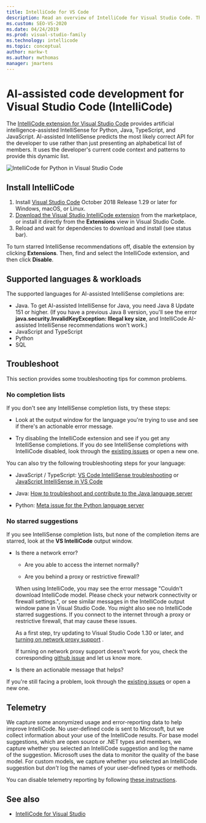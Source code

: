 ```yaml
---
title: IntelliCode for VS Code
description: Read an overview of IntelliCode for Visual Studio Code. The IntelliCode extension provides AI-assisted IntelliSense for Python, Java, TypeScript, and JavaScript.
ms.custom: SEO-VS-2020
ms.date: 04/24/2019
ms.prod: visual-studio-family
ms.technology: intellicode
ms.topic: conceptual
author: markw-t
ms.author: mwthomas
manager: jmartens
---
```

# AI-assisted code development for Visual Studio Code (IntelliCode)

The [IntelliCode extension for Visual Studio Code](https://marketplace.visualstudio.com/items?itemName=VisualStudioExptTeam.vscodeintellicode) provides artificial intelligence-assisted IntelliSense for Python, Java, TypeScript, and JavaScript. AI-assisted IntelliSense predicts the most likely correct API for the developer to use rather than just presenting an alphabetical list of members. It uses the developer's current code context and patterns to provide this dynamic list.

![IntelliCode for Python in Visual Studio Code](media/python-intellicode.gif)


## Install IntelliCode

1. Install [Visual Studio Code](https://code.visualstudio.com/) October 2018 Release 1.29 or later for Windows, macOS, or Linux.
2. [Download the Visual Studio IntelliCode extension](https://marketplace.visualstudio.com/items?itemName=VisualStudioExptTeam.vscodeintellicode) from the marketplace, or install it directly from the **Extensions** view in Visual Studio Code.
3. Reload and wait for dependencies to download and install (see status bar).

To turn starred IntelliSense recommendations off, disable the extension by clicking **Extensions**. Then, find and select the IntelliCode extension, and then click **Disable**.

## Supported languages & workloads

The supported languages for AI-assisted IntelliSense completions are:
- Java. To get AI-assisted IntelliSense for Java, you need Java 8 Update 151 or higher. (If you have a previous Java 8 version, you'll see the error **java.security.InvalidKeyException: Illegal key size**, and IntelliCode AI-assisted IntelliSense recommendations won't work.)
- JavaScript and TypeScript
- Python
- SQL

## Troubleshoot

This section provides some troubleshooting tips for common problems.

### No completion lists

If you don't see any IntelliSense completion lists, try these steps:

- Look at the output window for the language you're trying to use and see if there's an actionable error message.

- Try disabling the IntelliCode extension and see if you get any IntelliSense completions. If you do see IntelliSense completions with IntelliCode disabled, look through the [existing issues](https://github.com/MicrosoftDocs/intellicode/issues) or open a new one.

You can also try the following troubleshooting steps for your language:

- JavaScript / TypeScript: [VS Code IntelliSense troubleshooting](https://code.visualstudio.com/docs/editor/intellisense#_troubleshooting) or [JavaScript IntelliSense in VS Code](https://code.visualstudio.com/docs/languages/javascript#_intellisense)

- Java: [How to troubleshoot and contribute to the Java language server](https://code.visualstudio.com/docs/java/java-faq#_how-to-troubleshoot-and-contribute-to-the-java-language-server)

- Python: [Meta issue for the Python language server](https://github.com/Microsoft/vscode-python/issues/2177)


### No starred suggestions

If you see IntelliSense completion lists, but none of the completion items are starred, look at the **VS IntelliCode** output window.

- Is there a network error?

  - Are you able to access the internet normally?

  - Are you behind a proxy or restrictive firewall?

   When using IntelliCode, you may see the error message "Couldn't download IntelliCode model. Please check your network connectivity or firewall settings.", or see similar messages in the IntelliCode output window pane in Visual Studio Code. You might also see no IntelliCode starred suggestions. If you connect to the internet through a proxy or restrictive firewall, that may cause these issues.

   As a first step, try updating to Visual Studio Code 1.30 or later, and [turning on network proxy support](https://code.visualstudio.com/updates/v1_30#_network-proxy-support-for-extensions) .

   If turning on network proxy support doesn't work for you, check the corresponding [github issue](https://github.com/MicrosoftDocs/intellicode/issues/4) and let us know more.

- Is there an actionable message that helps?

If you're still facing a problem, look through the [existing issues](https://github.com/MicrosoftDocs/intellicode/issues) or open a new one.

## Telemetry

We capture some anonymized usage and error-reporting data to help improve IntelliCode. No user-defined code is sent to Microsoft, but we collect information about your use of the IntelliCode results.  For base model suggestions, which are open source or .NET types and members, we capture whether you selected an IntelliCode suggestion and log the name of the suggestion. Microsoft uses the data to monitor the quality of the base model. For custom models, we capture whether you selected an IntelliCode suggestion but *don't* log the names of your user-defined types or methods.

You can disable telemetry reporting by following [these instructions](https://code.visualstudio.com/docs/supporting/faq#_how-to-disable-telemetry-reporting).

## See also

- [IntelliCode for Visual Studio](intellicode-visual-studio.md)
